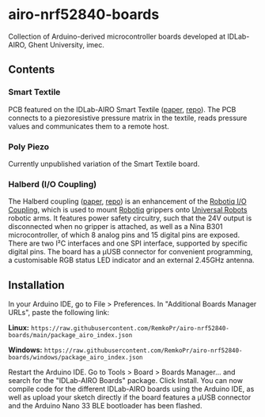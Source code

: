 # airo-nrf52840-boards
Collection of Arduino-derived microcontroller boards developed at IDLab-AIRO, Ghent University, imec.

## Contents
### Smart Textile
PCB featured on the IDLab-AIRO Smart Textile ([paper](https://doi.org/10.3390/s22010222), [repo](https://github.com/RemkoPr/smart_textile_public)). The PCB connects to a piezoresistive pressure matrix in the textile, reads pressure values and communicates them to a remote host.
### Poly Piezo
Currently unpublished variation of the Smart Textile board.
### Halberd (I/O Coupling)
The Halberd coupling ([paper](https://doi.org/10.48550/arXiv.2309.05792), [repo](https://github.com/RemkoPr/airo-halberd)) is an enhancement of the [Robotiq I/O Coupling](https://blog.robotiq.com/robotiq-i/o-coupling-a-new-cable-management-solution), which is used to mount [Robotiq](https://robotiq.com/) grippers onto [Universal Robots](https://www.universal-robots.com/) robotic arms. It features power safety circuitry, such that the 24V output is disconnected when no gripper is attached, as well as a Nina B301 microcontroller, of which 8 analog pins and 15 digital pins are exposed. There are two I²C interfaces and one SPI interface, supported by specific digital pins. The board has a µUSB connector for convenient programming, a customisable RGB status LED indicator and an external 2.45GHz antenna.

## Installation
In your Arduino IDE, go to File > Preferences. In "Additional Boards Manager URLs", paste the following link:

 **Linux:** `https://raw.githubusercontent.com/RemkoPr/airo-nrf52840-boards/main/package_airo_index.json`
 
 **Windows:** `https://raw.githubusercontent.com/RemkoPr/airo-nrf52840-boards/windows/package_airo_index.json`
 
 Restart the Arduino IDE. Go to Tools > Board > Boards Manager... and search for the "IDLab-AIRO Boards" package.
 Click Install. You can now compile code for the different IDLab-AIRO boards using the Arduino IDE, as well as upload your sketch directly if the board features a µUSB connector and the Arduino Nano 33 BLE bootloader has been flashed.
